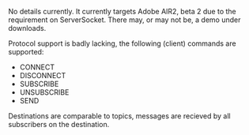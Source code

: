 No details currently. It currently targets Adobe AIR2, beta 2 due to the requirement on ServerSocket.
There may, or may not be, a demo under downloads.

Protocol support is badly lacking, the following (client) commands are supported:
* CONNECT
* DISCONNECT
* SUBSCRIBE
* UNSUBSCRIBE
* SEND

Destinations are comparable to topics, messages are recieved by all subscribers on the destination.
